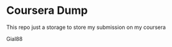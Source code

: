 <h1>Coursera Dump </h1>


<p>This repo just a storage to store my submission on my coursera</p>
<p>Gial88</p>
